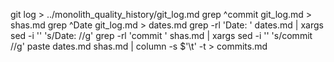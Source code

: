 git log > ../monolith_quality_history/git_log.md
grep ^commit git_log.md > shas.md
grep ^Date git_log.md > dates.md
grep -rl 'Date:  ' dates.md | xargs sed -i '' 's/Date:  //g'
grep -rl 'commit ' shas.md | xargs sed -i '' 's/commit //g'
paste dates.md shas.md | column -s $'\t' -t > commits.md
